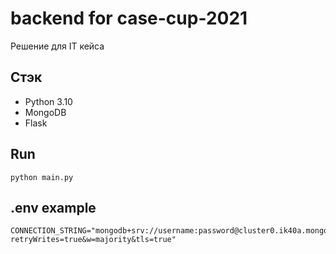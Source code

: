 # backend for case-cup-2021

Решение для IT кейса

## Стэк

* Python 3.10
* MongoDB
* Flask

## Run

`python main.py`

## .env example

```dotenv
CONNECTION_STRING="mongodb+srv://username:password@cluster0.ik40a.mongodb.net/Cluster0?retryWrites=true&w=majority&tls=true"
```